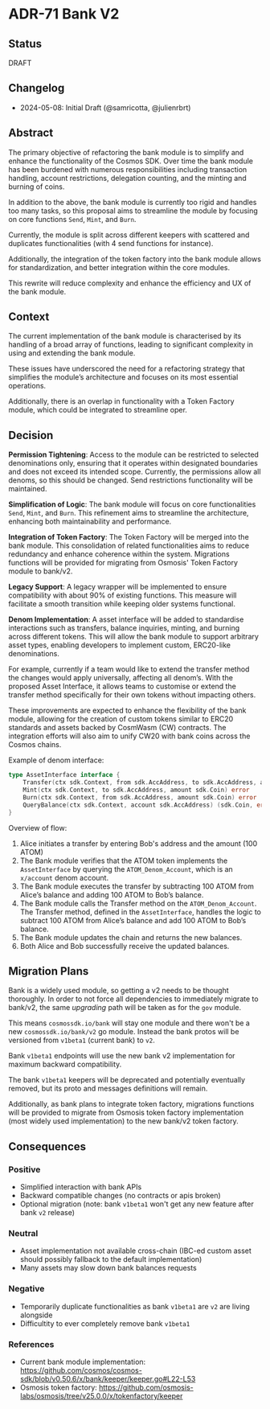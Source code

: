 # ADR-71 Bank V2

## Status

DRAFT

## Changelog

* 2024-05-08: Initial Draft (@samricotta, @julienrbrt)

## Abstract

The primary objective of refactoring the bank module is to simplify and enhance the functionality of the Cosmos SDK. Over time the bank module has been burdened with numerous responsibilities including transaction handling, account restrictions, delegation counting, and the minting and burning of coins. 

In addition to the above, the bank module is currently too rigid and handles too many tasks, so this proposal aims to streamline the module by focusing on core functions `Send`, `Mint`, and `Burn`.

Currently, the module is split across different keepers with scattered and duplicates functionalities (with 4 send functions for instance).

Additionally, the integration of the token factory into the bank module allows for standardization, and better integration within the core modules.

This rewrite will reduce complexity and enhance the efficiency and UX of the bank module.

## Context

The current implementation of the bank module is characterised by its handling of a broad array of functions, leading to significant complexity in using and extending the bank module. 

These issues have underscored the need for a refactoring strategy that simplifies the module’s architecture and focuses on its most essential operations.

Additionally, there is an overlap in functionality with a Token Factory module, which could be integrated to streamline oper.

## Decision

**Permission Tightening**: Access to the module can be restricted to selected denominations only, ensuring that it operates within designated boundaries and does not exceed its intended scope. Currently, the permissions allow all denoms, so this should be changed. Send restrictions functionality will be maintained.

**Simplification of Logic**: The bank module will focus on core functionalities `Send`, `Mint`, and `Burn`. This refinement aims to streamline the architecture, enhancing both maintainability and performance.

**Integration of Token Factory**: The Token Factory will be merged into the bank module. This consolidation of related functionalities aims to reduce redundancy and enhance coherence within the system. Migrations functions will be provided for migrating from Osmosis' Token Factory module to bank/v2.

**Legacy Support**: A legacy wrapper will be implemented to ensure compatibility with about 90% of existing functions. This measure will facilitate a smooth transition while keeping older systems functional.

**Denom Implementation**: A asset interface will be added to standardise interactions such as transfers, balance inquiries, minting, and burning across different tokens. This will allow the bank module to support arbitrary asset types, enabling developers to implement custom, ERC20-like denominations.

For example, currently if a team would like to extend the transfer method the changes would apply universally, affecting all denom’s. With the proposed Asset Interface, it allows teams to customise or extend the transfer method specifically for their own tokens without impacting others.

These improvements are expected to enhance the flexibility of the bank module, allowing for the creation of custom tokens similar to ERC20 standards and assets backed by CosmWasm (CW) contracts. The integration efforts will also aim to unify CW20 with bank coins across the Cosmos chains.

Example of denom interface:

```go
type AssetInterface interface {
    Transfer(ctx sdk.Context, from sdk.AccAddress, to sdk.AccAddress, amount sdk.Coin) error
    Mint(ctx sdk.Context, to sdk.AccAddress, amount sdk.Coin) error
    Burn(ctx sdk.Context, from sdk.AccAddress, amount sdk.Coin) error
    QueryBalance(ctx sdk.Context, account sdk.AccAddress) (sdk.Coin, error)
}
```

Overview of flow:

1. Alice initiates a transfer by entering Bob's address and the amount (100 ATOM)
2. The Bank module verifies that the ATOM token implements the `AssetInterface` by querying the `ATOM_Denom_Account`, which is an `x/account` denom account.
3. The Bank module executes the transfer by subtracting 100 ATOM from Alice’s balance and adding 100 ATOM to Bob’s balance.
4. The Bank module calls the Transfer method on the `ATOM_Denom_Account`. The Transfer method, defined in the `AssetInterface`, handles the logic to subtract 100 ATOM from Alice’s balance and add 100 ATOM to Bob’s balance.
5. The Bank module updates the chain and returns the new balances.
6. Both Alice and Bob successfully receive the updated balances.










## Migration Plans

Bank is a widely used module, so getting a v2 needs to be thought thoroughly. In order to not force all dependencies to immediately migrate to bank/v2, the same _upgrading_ path will be taken as for the `gov` module.

This means `cosmossdk.io/bank` will stay one module and there won't be a new `cosmossdk.io/bank/v2` go module. Instead the bank protos will be versioned from `v1beta1` (current bank) to `v2`.

Bank `v1beta1` endpoints will use the new bank v2 implementation for maximum backward compatibility.

The bank `v1beta1` keepers will be deprecated and potentially eventually removed, but its proto and messages definitions will remain.

Additionally, as bank plans to integrate token factory, migrations functions will be provided to migrate from Osmosis token factory implementation (most widely used implementation) to the new bank/v2 token factory.

## Consequences

### Positive

* Simplified interaction with bank APIs
* Backward compatible changes (no contracts or apis broken)
* Optional migration (note: bank `v1beta1` won't get any new feature after bank `v2` release)

### Neutral

* Asset implementation not available cross-chain (IBC-ed custom asset should possibly fallback to the default implementation)
* Many assets may slow down bank balances requests

### Negative

* Temporarily duplicate functionalities as bank `v1beta1` are `v2` are living alongside
* Difficultity to ever completely remove bank `v1beta1`

### References

* Current bank module implementation: https://github.com/cosmos/cosmos-sdk/blob/v0.50.6/x/bank/keeper/keeper.go#L22-L53
* Osmosis token factory: https://github.com/osmosis-labs/osmosis/tree/v25.0.0/x/tokenfactory/keeper
